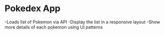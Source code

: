 # Pokedex App

-Loads list of Pokemon via API
-Display the list in a responsive layout
-Show more details of each pokemon using UI patterns